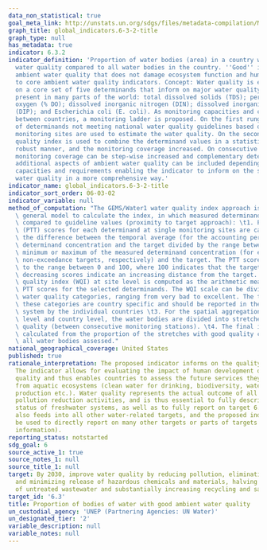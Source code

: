 ```yaml
---
data_non_statistical: true
goal_meta_link: http://unstats.un.org/sdgs/files/metadata-compilation/Metadata-Goal-6.pdf
graph_title: global_indicators.6-3-2-title
graph_type: null
has_metadata: true
indicator: 6.3.2
indicator_definition: 'Proportion of water bodies (area) in a country with good ambient
  water quality compared to all water bodies in the country. ''Good'' indicates an
  ambient water quality that does not damage ecosystem function and human health according
  to core ambient water quality indicators. Concept: Water quality is estimated based
  on a core set of five determinands that inform on major water quality impairments
  present in many parts of the world: total dissolved solids (TDS); percentage dissolved
  oxygen (% DO); dissolved inorganic nitrogen (DIN); dissolved inorganic phosphorus
  (DIP); and Escherichia coli (E. coli). As monitoring capacities and coverage vary
  between countries, a monitoring ladder is proposed. On the first rung, the number
  of determinands not meeting national water quality guidelines based on the existing
  monitoring sites are used to estimate the water quality. On the second rung, a water
  quality index is used to combine the determinand values in a statistically more
  robust manner, and the monitoring coverage increased. On consecutive rungs, the
  monitoring coverage can be step-wise increased and complementary determinands covering
  additional aspects of ambient water quality can be included depending on the national
  capacities and requirements enabling the indicator to inform on the status of ambient
  water quality in a more comprehensive way.'
indicator_name: global_indicators.6-3-2-title
indicator_sort_order: 06-03-02
indicator_variable: null
method_of_computation: "The GEMS/Water1 water quality index approach is used as a\
  \ general model to calculate the index, in which measured determinand values are\
  \ compared to guideline values (proximity to target approach): \t1. Proximity-to-target\
  \ (PTT) scores for each determinand at single monitoring sites are calculated as\
  \ the difference between the temporal average (for the accounting period) of the\
  \ determinand concentration and the target divided by the range between the (winsorized)\
  \ minimum or maximum of the measured determinand concentration (for exceedance and\
  \ non-exceedance targets, respectively) and the target. The PTT scores are scaled\
  \ to the range between 0 and 100, where 100 indicates that the target is met and\
  \ decreasing scores indicate an increasing distance from the target. \t2. The water\
  \ quality index (WQI) at site level is computed as the arithmetic mean of the site-level\
  \ PTT scores for the selected determinands. The WQI scale can be divided into different\
  \ water quality categories, ranging from very bad to excellent. The thresholds for\
  \ these categories are country specific and should be reported in the monitoring\
  \ system by the individual countries \t3. For the spatial aggregation at the basin\
  \ level and country level, the water bodies are divided into stretches of homogenous\
  \ quality (between consecutive monitoring stations). \t4. The final indicator is\
  \ calculated from the proportion of the stretches with good quality compared to\
  \ all water bodies assessed."
national_geographical_coverage: United States
published: true
rationale_interpretation: The proposed indicator informs on the quality of water bodies.
  The indicator allows for evaluating the impact of human development on ambient water
  quality and thus enables countries to assess the future services they can obtain
  from aquatic ecosystems (clean water for drinking, biodiversity, water for food
  production etc.). Water quality represents the actual outcome of all pollution and
  pollution reduction activities, and is thus essential to fully describe the environmental
  status of freshwater systems, as well as to fully report on target 6.3. Water quality
  also feeds into all other water-related targets, and the proposed indicator can
  be used to directly report on many other targets or parts of targets (refer to supplementary
  information).
reporting_status: notstarted
sdg_goal: 6
source_active_1: true
source_notes_1: null
source_title_1: null
target: By 2030, improve water quality by reducing pollution, eliminating dumping
  and minimizing release of hazardous chemicals and materials, halving the proportion
  of untreated wastewater and substantially increasing recycling and safe reuse globally.
target_id: '6.3'
title: Proportion of bodies of water with good ambient water quality
un_custodial_agency: 'UNEP (Partnering Agencies: UN Water)'
un_designated_tier: '2'
variable_description: null
variable_notes: null
---
```


